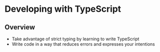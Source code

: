 # Developing with TypeScript

## Overview
- Take advantage of strict typing by learning to write TypeScript
- Write code in a way that reduces errors and expresses your intentions
